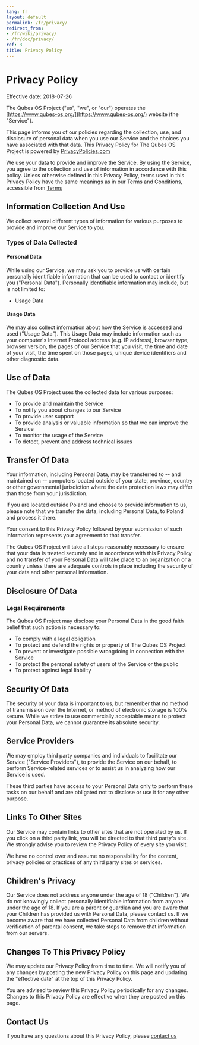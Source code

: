 ```yaml
---
lang: fr
layout: default
permalink: /fr/privacy/
redirect_from:
- /fr/wiki/privacy/
- /fr/doc/privacy/
ref: 3
title: Privacy Policy
---
```


# Privacy Policy
<a id="privacy-policy"></a>

Effective date: 2018-07-26

The Qubes OS Project ("us", "we", or "our") operates the [https://www.qubes-os.org/](https://www.qubes-os.org/) website (the "Service").

This page informs you of our policies regarding the collection, use, and disclosure of personal data when you use our Service and the choices you have associated with that data. This Privacy Policy for The Qubes OS Project is powered by [PrivacyPolicies.com](https://privacypolicies.com/free-privacy-policy-generator/)

We use your data to provide and improve the Service. By using the Service, you agree to the collection and use of information in accordance with this policy. Unless otherwise defined in this Privacy Policy, terms used in this Privacy Policy have the same meanings as in our Terms and Conditions, accessible from [Terms](https://www.qubes-os.org/terms/)

## Information Collection And Use
<a id="information-collection-and-use"></a>

We collect several different types of information for various purposes to provide and improve our Service to you.

### Types of Data Collected
<a id="types-of-data-collected"></a>

#### Personal Data
<a id="personal-data"></a>

While using our Service, we may ask you to provide us with certain personally identifiable information that can be used to contact or identify you ("Personal Data"). Personally identifiable information may include, but is not limited to:

* Usage Data

#### Usage Data
<a id="usage-data"></a>

We may also collect information about how the Service is accessed and used ("Usage Data"). This Usage Data may include information such as your computer's Internet Protocol address (e.g. IP address), browser type, browser version, the pages of our Service that you visit, the time and date of your visit, the time spent on those pages, unique device identifiers and other diagnostic data.

## Use of Data
<a id="use-of-data"></a>

The Qubes OS Project uses the collected data for various purposes:

* To provide and maintain the Service
* To notify you about changes to our Service
* To provide user support
* To provide analysis or valuable information so that we can improve the Service
* To monitor the usage of the Service
* To detect, prevent and address technical issues

## Transfer Of Data
<a id="transfer-of-data"></a>

Your information, including Personal Data, may be transferred to -- and maintained on -- computers located outside of your state, province, country or other governmental jurisdiction where the data protection laws may differ than those from your jurisdiction.

If you are located outside Poland and choose to provide information to us, please note that we transfer the data, including Personal Data, to Poland and process it there.

Your consent to this Privacy Policy followed by your submission of such information represents your agreement to that transfer.

The Qubes OS Project will take all steps reasonably necessary to ensure that your data is treated securely and in accordance with this Privacy Policy and no transfer of your Personal Data will take place to an organization or a country unless there are adequate controls in place including the security of your data and other personal information.

## Disclosure Of Data
<a id="disclosure-of-data"></a>

### Legal Requirements
<a id="legal-requirements"></a>

The Qubes OS Project may disclose your Personal Data in the good faith belief that such action is necessary to:

* To comply with a legal obligation
* To protect and defend the rights or property of The Qubes OS Project
* To prevent or investigate possible wrongdoing in connection with the Service
* To protect the personal safety of users of the Service or the public
* To protect against legal liability

## Security Of Data
<a id="security-of-data"></a>

The security of your data is important to us, but remember that no method of transmission over the Internet, or method of electronic storage is 100% secure. While we strive to use commercially acceptable means to protect your Personal Data, we cannot guarantee its absolute security.

## Service Providers
<a id="service-providers"></a>

We may employ third party companies and individuals to facilitate our Service ("Service Providers"), to provide the Service on our behalf, to perform Service-related services or to assist us in analyzing how our Service is used.

These third parties have access to your Personal Data only to perform these tasks on our behalf and are obligated not to disclose or use it for any other purpose.

## Links To Other Sites
<a id="links-to-other-sites"></a>

Our Service may contain links to other sites that are not operated by us. If you click on a third party link, you will be directed to that third party's site. We strongly advise you to review the Privacy Policy of every site you visit.

We have no control over and assume no responsibility for the content, privacy policies or practices of any third party sites or services.

## Children's Privacy
<a id="childrens-privacy"></a>

Our Service does not address anyone under the age of 18 ("Children").
We do not knowingly collect personally identifiable information from anyone under the age of 18. If you are a parent or guardian and you are aware that your Children has provided us with Personal Data, please contact us. If we become aware that we have collected Personal Data from children without verification of parental consent, we take steps to remove that information from our servers.

## Changes To This Privacy Policy
<a id="changes-to-this-privacy-policy"></a>

We may update our Privacy Policy from time to time. We will notify you of any changes by posting the new Privacy Policy on this page and updating the "effective date" at the top of this Privacy Policy.

You are advised to review this Privacy Policy periodically for any changes. Changes to this Privacy Policy are effective when they are posted on this page.

## Contact Us
<a id="contact-us"></a>

If you have any questions about this Privacy Policy, please [contact us](https://www.qubes-os.org/doc/reporting-bugs/)